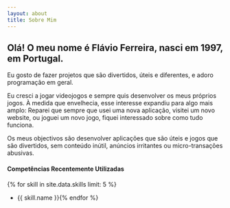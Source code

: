 ```yaml
---
layout: about
title: Sobre Mim
---
```


## Olá! O meu nome é Flávio Ferreira, nasci em 1997, em Portugal.

Eu gosto de fazer projetos que são divertidos, úteis e diferentes, e adoro programação em geral.

Eu cresci a jogar videojogos e sempre quis desenvolver os meus próprios jogos. À medida que envelhecia, esse interesse expandiu para algo mais amplo:
Reparei que sempre que usei uma nova aplicação, visitei um novo website, ou joguei um novo jogo, fiquei interessado sobre como tudo funciona.

Os meus objectivos são desenvolver aplicações que são úteis e jogos que são divertidos, sem conteúdo inútil, anúncios irritantes ou micro-transações abusivas.

#### Competências Recentemente Utilizadas
{% for skill in site.data.skills limit: 5 %}
- {{ skill.name }}{% endfor %}